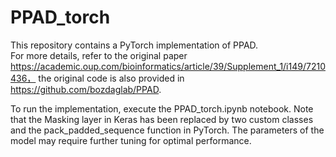 # PPAD_torch
This repository contains a PyTorch implementation of PPAD.  
For more details, refer to the original paper https://academic.oup.com/bioinformatics/article/39/Supplement_1/i149/7210436， the original code is also provided in https://github.com/bozdaglab/PPAD.  

To run the implementation, execute the PPAD_torch.ipynb notebook. Note that the Masking layer in Keras has been replaced by two custom classes and the pack_padded_sequence function in PyTorch. The parameters of the model may require further tuning for optimal performance.
